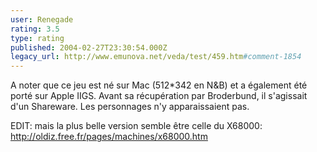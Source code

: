 ```yaml
---
user: Renegade
rating: 3.5
type: rating
published: 2004-02-27T23:30:54.000Z
legacy_url: http://www.emunova.net/veda/test/459.htm#comment-1854
---
```

A noter que ce jeu est né sur Mac (512\*342 en N&B) et a également été porté sur Apple IIGS.
Avant sa récupération par Broderbund, il s'agissait d'un Shareware. Les personnages n'y apparaissaient pas.

EDIT: mais la plus belle version semble être celle du X68000: http://oldiz.free.fr/pages/machines/x68000.htm